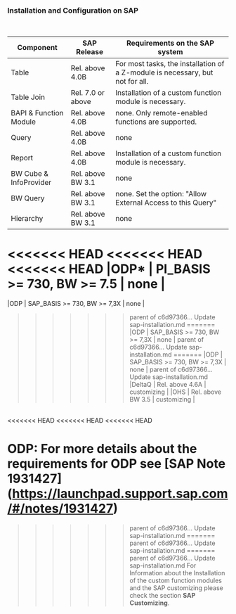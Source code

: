 ### Installation and Configuration on SAP
<br/>

|Component             | SAP Release           | Requirements on the SAP system                                                |
|----------------------|-----------------------|-------------------------------------------------------------------------------|
|Table                 | Rel. above 4.0B       | For most tasks, the installation of a Z-module is necessary, but not for all. |
|Table Join            | Rel. 7.0 or above     | Installation of a custom function module is necessary.                        |
|BAPI & Function Module| Rel. above 4.0B       | none. Only remote-enabled functions are supported.                            |
|Query                 | Rel. above 4.0B       | none                                                                          |
|Report                | Rel. above 4.0B       | Installation of a custom function module is necessary.                        |
|BW Cube & InfoProvider| Rel. above BW 3.1     | none                                                                          |
|BW Query              | Rel. above BW 3.1     | none. Set the option: "Allow External Access to this Query"                   |
|Hierarchy             | Rel. above BW 3.1     | none                                                                          |
<<<<<<< HEAD
<<<<<<< HEAD
<<<<<<< HEAD
|ODP*                  | PI_BASIS >= 730, BW >= 7.5  | none                                                             |
=======
|ODP                   | SAP_BASIS >= 730, BW >= 7,3X   | none                                                             |
>>>>>>> parent of c6d97366... Update sap-installation.md
=======
|ODP                   | SAP_BASIS >= 730, BW >= 7,3X   | none                                                             |
>>>>>>> parent of c6d97366... Update sap-installation.md
=======
|ODP                   | SAP_BASIS >= 730, BW >= 7,3X   | none                                                             |
>>>>>>> parent of c6d97366... Update sap-installation.md
|DeltaQ                | Rel. above 4.6A       | customizing                                                                   |
|OHS                   | Rel. above BW 3.5     | customizing                                                                   |

<br/>
<<<<<<< HEAD
<<<<<<< HEAD
<<<<<<< HEAD

ODP: For more details about the requirements for ODP see [SAP Note 1931427] (https://launchpad.support.sap.com/#/notes/1931427)
=======
>>>>>>> parent of c6d97366... Update sap-installation.md
=======
>>>>>>> parent of c6d97366... Update sap-installation.md
=======
>>>>>>> parent of c6d97366... Update sap-installation.md
For Information about the Installation of the custom function modules and the SAP customizing please check the section **SAP Customizing**.
